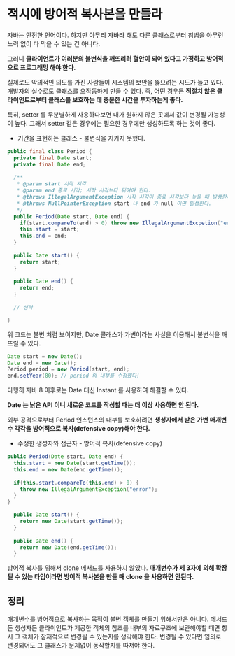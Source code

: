 # 적시에 방어적 복사본을 만들라

자바는 안전한 언어이다. 하지만 아무리 자바라 해도 다른 클래스로부터 침범을 아무런 노력 없이 다 막을 수 있는 건 아니다.

그러니 __클라이언트가 여러분의 불변식을 깨뜨리려 혈안이 되어 있다고 가정하고 방어적으로 프로그래밍 해야 한다.__

실제로도 악의적인 의도를 가진 사람들이 시스템의 보안을 뚫으려는 시도가 늘고 있다. 개발자의 실수로도 클래스를 오작동하게 만들 수 있다. 즉, 어떤 경우든 __적절치 않은 클라이언트로부터 클래스를 보호하는 데 충분한 시간을 투자하는게 좋다.__

특히, setter 를 무분별하게 사용하다보면 내가 원하지 않은 곳에서 값이 변경될 가능성이 높다. 그래서 setter 같은 경우에는 필요한 경우에만 생성하도록 하는 것이 좋다.

- 기간을 표현하는 클래스 - 불변식을 지키지 못했다.

```java
public final class Period {
  private final Date start;
  private final Date end;
  
  /**
   * @param start 시작 시각
   * @param end 종료 시각; 시작 시각보다 뒤여야 한다.
   * @throws IllegalArgumentException 시작 시각이 종료 시각보다 늦을 때 발생한다.
   * @throws NullPointerException start 나 end 가 null 이면 발생한다.
   */
  public Period(Date start, Date end) {
    if(start.compareTo(end) > 0) throw new IllegalArgumentExcpetion("error");
    this.start = start;
    this.end = end;
  }
  
  public Date start() {
    return start;
  }
  
  public Date end() {
    return end;
  }
  
  // 생략

}
```

위 코드는 불변 처럼 보이지만, Date 클래스가 가변이라는 사실을 이용해서 불변식을 깨뜨릴 수 있다.

```java
Date start = new Date();
Date end = new Date();
Period period = new Period(start, end);
end.setYear(80); // period 의 내부를 수정했다!
```

다행히 자바 8 이후로는 Date 대신 Instant 를 사용하여 해결할 수 있다.

__Date 는 낡은 API 이니 새로운 코드를 작성할 때는 더 이상 사용하면 안 된다.__

외부 공격으로부터 Period 인스턴스의 내부를 보호하려면 __생성자에서 받은 가변 매개변수 각각을 방어적으로 복사(defensive copy)해야 한다.__

- 수정한 생성자와 접근자 - 방어적 복사(defensive copy)

```java
public Period(Date start, Date end) {
  this.start = new Date(start.getTime());
  this.end = new Date(end.getTime());
  
  if(this.start.compareTo(this.end) > 0) {
    throw new IllegalArgumentException("error");
  }
}

  public Date start() {
    return new Date(start.getTime());
  }
  
  public Date end() {
    return new Date(end.getTime());
  }
```

방어적 복사를 위해서 clone 메서드를 사용하지 않았다. __매개변수가 제 3자에 의해 확장될 수 있는 타입이라면 방어적 복사본을 만들 때 clone 을 사용하면 안된다.__

## 정리

매개변수를 방어적으로 복사하는 목적이 불변 객체를 만들기 위해서만은 아니다. 메서드든 생성자든 클라이언트가 제공한 객체의 참조를 내부의 자료구조에 보관해야할 때면 항시 그 객체가 잠재적으로
변경될 수 있는지를 생각해야 한다. 변경될 수 있다면 임의로 변경되어도 그 클래스가 문제없이 동작할지를 따져야 한다.
